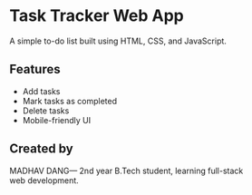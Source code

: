 # Task Tracker Web App

A simple to-do list built using HTML, CSS, and JavaScript.

## Features
- Add tasks
- Mark tasks as completed
- Delete tasks
- Mobile-friendly UI

## Created by
MADHAV DANG— 2nd year B.Tech student, learning full-stack web development.
